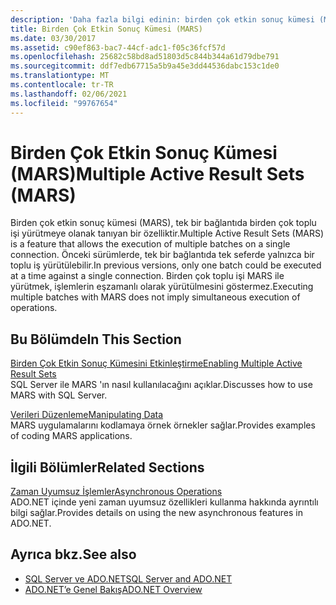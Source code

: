 ```yaml
---
description: 'Daha fazla bilgi edinin: birden çok etkin sonuç kümesi (MARS)'
title: Birden Çok Etkin Sonuç Kümesi (MARS)
ms.date: 03/30/2017
ms.assetid: c90ef863-bac7-44cf-adc1-f05c36fcf57d
ms.openlocfilehash: 25682c58bd8ad51803d5c844b344a61d79dbe791
ms.sourcegitcommit: ddf7edb67715a5b9a45e3dd44536dabc153c1de0
ms.translationtype: MT
ms.contentlocale: tr-TR
ms.lasthandoff: 02/06/2021
ms.locfileid: "99767654"
---
```

# <a name="multiple-active-result-sets-mars"></a><span data-ttu-id="0d5be-103">Birden Çok Etkin Sonuç Kümesi (MARS)</span><span class="sxs-lookup"><span data-stu-id="0d5be-103">Multiple Active Result Sets (MARS)</span></span>

<span data-ttu-id="0d5be-104">Birden çok etkin sonuç kümesi (MARS), tek bir bağlantıda birden çok toplu işi yürütmeye olanak tanıyan bir özelliktir.</span><span class="sxs-lookup"><span data-stu-id="0d5be-104">Multiple Active Result Sets (MARS) is a feature that allows the execution of multiple batches on a single connection.</span></span> <span data-ttu-id="0d5be-105">Önceki sürümlerde, tek bir bağlantıda tek seferde yalnızca bir toplu iş yürütülebilir.</span><span class="sxs-lookup"><span data-stu-id="0d5be-105">In previous versions, only one batch could be executed at a time against a single connection.</span></span> <span data-ttu-id="0d5be-106">Birden çok toplu işi MARS ile yürütmek, işlemlerin eşzamanlı olarak yürütülmesini göstermez.</span><span class="sxs-lookup"><span data-stu-id="0d5be-106">Executing multiple batches with MARS does not imply simultaneous execution of operations.</span></span>  
  
## <a name="in-this-section"></a><span data-ttu-id="0d5be-107">Bu Bölümde</span><span class="sxs-lookup"><span data-stu-id="0d5be-107">In This Section</span></span>  

 [<span data-ttu-id="0d5be-108">Birden Çok Etkin Sonuç Kümesini Etkinleştirme</span><span class="sxs-lookup"><span data-stu-id="0d5be-108">Enabling Multiple Active Result Sets</span></span>](enabling-multiple-active-result-sets.md)  
 <span data-ttu-id="0d5be-109">SQL Server ile MARS 'ın nasıl kullanılacağını açıklar.</span><span class="sxs-lookup"><span data-stu-id="0d5be-109">Discusses how to use MARS with SQL Server.</span></span>  
  
 [<span data-ttu-id="0d5be-110">Verileri Düzenleme</span><span class="sxs-lookup"><span data-stu-id="0d5be-110">Manipulating Data</span></span>](manipulating-data.md)  
 <span data-ttu-id="0d5be-111">MARS uygulamalarını kodlamaya örnek örnekler sağlar.</span><span class="sxs-lookup"><span data-stu-id="0d5be-111">Provides examples of coding MARS applications.</span></span>  
  
## <a name="related-sections"></a><span data-ttu-id="0d5be-112">İlgili Bölümler</span><span class="sxs-lookup"><span data-stu-id="0d5be-112">Related Sections</span></span>  

 [<span data-ttu-id="0d5be-113">Zaman Uyumsuz İşlemler</span><span class="sxs-lookup"><span data-stu-id="0d5be-113">Asynchronous Operations</span></span>](asynchronous-operations.md)  
 <span data-ttu-id="0d5be-114">ADO.NET içinde yeni zaman uyumsuz özellikleri kullanma hakkında ayrıntılı bilgi sağlar.</span><span class="sxs-lookup"><span data-stu-id="0d5be-114">Provides details on using the new asynchronous features in ADO.NET.</span></span>  
  
## <a name="see-also"></a><span data-ttu-id="0d5be-115">Ayrıca bkz.</span><span class="sxs-lookup"><span data-stu-id="0d5be-115">See also</span></span>

- [<span data-ttu-id="0d5be-116">SQL Server ve ADO.NET</span><span class="sxs-lookup"><span data-stu-id="0d5be-116">SQL Server and ADO.NET</span></span>](index.md)
- [<span data-ttu-id="0d5be-117">ADO.NET’e Genel Bakış</span><span class="sxs-lookup"><span data-stu-id="0d5be-117">ADO.NET Overview</span></span>](../ado-net-overview.md)
